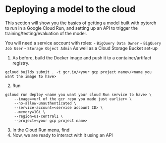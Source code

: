 # Deploying a model to the cloud

This section will show you the basics of getting a model built with pytorch to run in a Google Cloud Run, and setting up an API to trigger the training/testing/evaluation of the model.

You will need a service account with roles:
    - `BigQuery Data Owner`
    - `BigQuery Job User`
    - `Storage Object Admin`
As well as a Cloud Storage Bucket set-up
1. As before, build the Docker image and push it to a container/artifact registry.
```
gcloud builds submit . -t gcr.io/<your gcp project name>/<name you want the image to have>
```
2. Run
```
gcloud run deploy <name you want your cloud Run service to have> \
    --image=<url of the gcr repo you made just earlier> \
    --no-allow-unauthenticated \
    --service-account=<service account ID> \
    --memory=1Gi \
    --region=us-central1 \
    --project=<your gcp project name>
```

<!---
my own one when testing looks like this
gcloud run deploy model-v1 \
    --image=gcr.io/hackathon-instance-paul/model-v1 \
    --no-allow-unauthenticated \
    --service-account=mlops-paul-io@hackathon-instance-paul.iam.gserviceaccount.com  \
    --memory=1Gi \
    --region=us-central1 \
    --project=hackathon-instance-paul
-->


3. In the Cloud Run menu, find
4. Now, we are ready to interact with it using an API